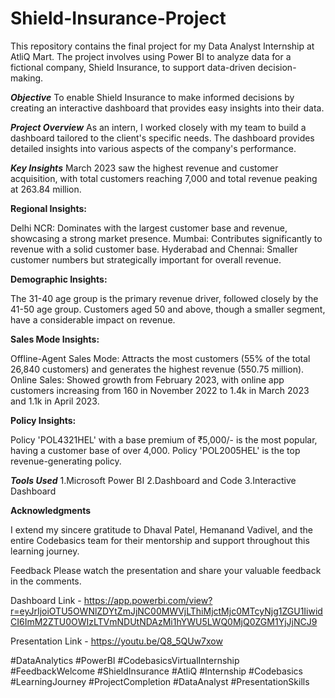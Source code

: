 # Shield-Insurance-Project
This repository contains the final project for my Data Analyst Internship at AtliQ Mart. The project involves using Power BI to analyze data for a fictional company, Shield Insurance, to support data-driven decision-making.

***Objective***
To enable Shield Insurance to make informed decisions by creating an interactive dashboard that provides easy insights into their data.

***Project Overview***
As an intern, I worked closely with my team to build a dashboard tailored to the client's specific needs. The dashboard provides detailed insights into various aspects of the company's performance.

***Key Insights***
March 2023 saw the highest revenue and customer acquisition, with total customers reaching 7,000 and total revenue peaking at 263.84 million.

**Regional Insights:**

Delhi NCR: Dominates with the largest customer base and revenue, showcasing a strong market presence.
Mumbai: Contributes significantly to revenue with a solid customer base.
Hyderabad and Chennai: Smaller customer numbers but strategically important for overall revenue.

**Demographic Insights:**

The 31-40 age group is the primary revenue driver, followed closely by the 41-50 age group.
Customers aged 50 and above, though a smaller segment, have a considerable impact on revenue.

**Sales Mode Insights:**

Offline-Agent Sales Mode: Attracts the most customers (55% of the total 26,840 customers) and generates the highest revenue (550.75 million).
Online Sales: Showed growth from February 2023, with online app customers increasing from 160 in November 2022 to 1.4k in March 2023 and 1.1k in April 2023.

**Policy Insights:**

Policy 'POL4321HEL' with a base premium of ₹5,000/- is the most popular, having a customer base of over 4,000.
Policy 'POL2005HEL' is the top revenue-generating policy.


***Tools Used***
1.Microsoft Power BI
2.Dashboard and Code
3.Interactive Dashboard

**Acknowledgments**

I extend my sincere gratitude to Dhaval Patel, Hemanand Vadivel, and the entire Codebasics team for their mentorship and support throughout this learning journey.

Feedback
Please watch the presentation and share your valuable feedback in the comments.

Dashboard Link - https://app.powerbi.com/view?r=eyJrIjoiOTU5OWNlZDYtZmJjNC00MWVjLThiMjctMjc0MTcyNjg1ZGU1IiwidCI6ImM2ZTU0OWIzLTVmNDUtNDAzMi1hYWU5LWQ0MjQ0ZGM1YjJjNCJ9

Presentation Link -  https://youtu.be/Q8_5QUw7xow

#DataAnalytics #PowerBI #CodebasicsVirtualInternship #FeedbackWelcome #ShieldInsurance #AtliQ #Internship #Codebasics #LearningJourney #ProjectCompletion #DataAnalyst #PresentationSkills
